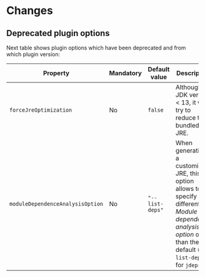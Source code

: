 # Changes

## Deprecated plugin options

Next table shows plugin options which have been deprecated and from which plugin version:

| Property                         | Mandatory | Default value   | Description                                                  | Deprecated since |
| -------------------------------- | --------- | --------------- | ------------------------------------------------------------ | ---------------- |
| `forceJreOptimization`           | No        | `false`         | Although JDK version < 13, it will try to reduce the bundled JRE. | v0.8.7           |
| `moduleDependenceAnalysisOption` | No        | `"--list-deps"` | When generating a customized JRE, this option allows to specify a different *Module dependence analysis option* other than the default (`--list-deps`) for `jdeps`. | v0.8.7           |
